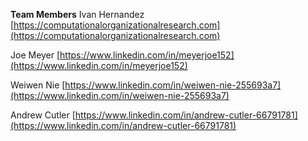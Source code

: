**Team Members**
Ivan Hernandez [https://computationalorganizationalresearch.com](https://computationalorganizationalresearch.com)

Joe Meyer [https://www.linkedin.com/in/meyerjoe152](https://www.linkedin.com/in/meyerjoe152)

Weiwen Nie [https://www.linkedin.com/in/weiwen-nie-255693a7](https://www.linkedin.com/in/weiwen-nie-255693a7)

Andrew Cutler [https://www.linkedin.com/in/andrew-cutler-66791781](https://www.linkedin.com/in/andrew-cutler-66791781)
